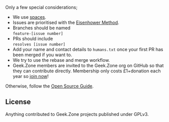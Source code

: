 Only a few special considerations;
- We use [spaces](https://www.youtube.com/watch?v=SsoOG6ZeyUI).
- Issues are prioritised with the [Eisenhower Method](https://en.wikipedia.org/wiki/Time_management#The_Eisenhower_Method).
- Branches should be named<br />
  `feature-[issue number]`
- PRs should include<br />
  `resolves [issue number]`
- Add your name and contact details to `humans.txt` once your first PR has been merged if you want to.
- We try to use the rebase and merge workflow.
-  Geek.Zone members are invited to the Geek.Zone org on GitHub so that they can contribute directly. Membership only costs £1+donation each year so [join now](http://geek.zone/join)!

Otherwise, follow the [Open Source Guide](https://opensource.guide/how-to-contribute/).

## License

Anything contributed to Geek.Zone projects published under GPLv3.